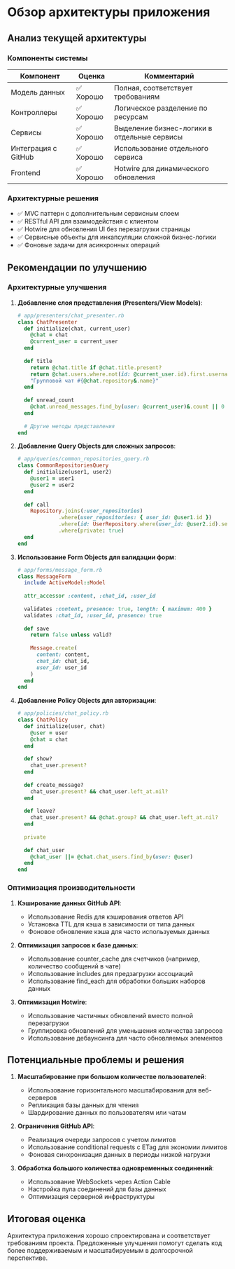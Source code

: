 # Обзор архитектуры приложения

## Анализ текущей архитектуры

### Компоненты системы
| Компонент | Оценка | Комментарий |
|-----------|--------|-------------|
| Модель данных | ✅ Хорошо | Полная, соответствует требованиям |
| Контроллеры | ✅ Хорошо | Логическое разделение по ресурсам |
| Сервисы | ✅ Хорошо | Выделение бизнес-логики в отдельные сервисы |
| Интеграция с GitHub | ✅ Хорошо | Использование отдельного сервиса |
| Frontend | ✅ Хорошо | Hotwire для динамического обновления |

### Архитектурные решения
- ✅ MVC паттерн с дополнительным сервисным слоем
- ✅ RESTful API для взаимодействия с клиентом
- ✅ Hotwire для обновления UI без перезагрузки страницы
- ✅ Сервисные объекты для инкапсуляции сложной бизнес-логики
- ✅ Фоновые задачи для асинхронных операций

## Рекомендации по улучшению

### Архитектурные улучшения

1. **Добавление слоя представления (Presenters/View Models)**:
   ```ruby
   # app/presenters/chat_presenter.rb
   class ChatPresenter
     def initialize(chat, current_user)
       @chat = chat
       @current_user = current_user
     end
     
     def title
       return @chat.title if @chat.title.present?
       return @chat.users.where.not(id: @current_user.id).first.username if @chat.private?
       "Групповой чат #{@chat.repository&.name}"
     end
     
     def unread_count
       @chat.unread_messages.find_by(user: @current_user)&.count || 0
     end
     
     # Другие методы представления
   end
   ```

2. **Добавление Query Objects для сложных запросов**:
   ```ruby
   # app/queries/common_repositories_query.rb
   class CommonRepositoriesQuery
     def initialize(user1, user2)
       @user1 = user1
       @user2 = user2
     end
     
     def call
       Repository.joins(:user_repositories)
                .where(user_repositories: { user_id: @user1.id })
                .where(id: UserRepository.where(user_id: @user2.id).select(:repository_id))
                .where(private: true)
     end
   end
   ```

3. **Использование Form Objects для валидации форм**:
   ```ruby
   # app/forms/message_form.rb
   class MessageForm
     include ActiveModel::Model
     
     attr_accessor :content, :chat_id, :user_id
     
     validates :content, presence: true, length: { maximum: 400 }
     validates :chat_id, :user_id, presence: true
     
     def save
       return false unless valid?
       
       Message.create(
         content: content,
         chat_id: chat_id,
         user_id: user_id
       )
     end
   end
   ```

4. **Добавление Policy Objects для авторизации**:
   ```ruby
   # app/policies/chat_policy.rb
   class ChatPolicy
     def initialize(user, chat)
       @user = user
       @chat = chat
     end
     
     def show?
       chat_user.present?
     end
     
     def create_message?
       chat_user.present? && chat_user.left_at.nil?
     end
     
     def leave?
       chat_user.present? && @chat.group? && chat_user.left_at.nil?
     end
     
     private
     
     def chat_user
       @chat_user ||= @chat.chat_users.find_by(user: @user)
     end
   end
   ```

### Оптимизация производительности

1. **Кэширование данных GitHub API**:
   - Использование Redis для кэширования ответов API
   - Установка TTL для кэша в зависимости от типа данных
   - Фоновое обновление кэша для часто используемых данных

2. **Оптимизация запросов к базе данных**:
   - Использование counter_cache для счетчиков (например, количество сообщений в чате)
   - Использование includes для предзагрузки ассоциаций
   - Использование find_each для обработки больших наборов данных

3. **Оптимизация Hotwire**:
   - Использование частичных обновлений вместо полной перезагрузки
   - Группировка обновлений для уменьшения количества запросов
   - Использование дебаунсинга для часто обновляемых элементов

## Потенциальные проблемы и решения

1. **Масштабирование при большом количестве пользователей**:
   - Использование горизонтального масштабирования для веб-серверов
   - Репликация базы данных для чтения
   - Шардирование данных по пользователям или чатам

2. **Ограничения GitHub API**:
   - Реализация очереди запросов с учетом лимитов
   - Использование conditional requests с ETag для экономии лимитов
   - Фоновая синхронизация данных в периоды низкой нагрузки

3. **Обработка большого количества одновременных соединений**:
   - Использование WebSockets через Action Cable
   - Настройка пула соединений для базы данных
   - Оптимизация серверной инфраструктуры

## Итоговая оценка

Архитектура приложения хорошо спроектирована и соответствует требованиям проекта. Предложенные улучшения помогут сделать код более поддерживаемым и масштабируемым в долгосрочной перспективе.
